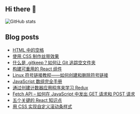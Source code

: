 ## Hi there 👋


![GitHub stats](https://github-readme-stats.vercel.app/api?username=humilitas&show_icons=true)  

## Blog posts
<!-- BLOG-POST-LIST:START -->
- [HTML 中的空格](https://www.freecodecamp.org/chinese/news/html-space-how-to-add-spaces/)
- [使用 CSS 制作丝带效果](https://www.freecodecamp.org/chinese/news/make-a-css-only-ribbon/)
- [什么是 .gitkeep？如何让 Git 追踪空文件夹](https://www.freecodecamp.org/chinese/news/what-is-gitkeep/)
- [构建可重用的 React 组件](https://www.freecodecamp.org/chinese/news/how-to-create-a-truly-reusable-react-component-from-scratch/)
- [Linux 符号链接教程——如何创建和删除符号链接](https://www.freecodecamp.org/chinese/news/symlink-tutorial-in-linux-how-to-create-and-remove-a-symbolic-link/)
- [JavaScript 数组完全手册](https://www.freecodecamp.org/chinese/news/the-javascript-array-handbook/)
- [通过创建计数器应用程序来学习 Redux](https://www.freecodecamp.org/chinese/news/learn-redux-by-making-a-counter-application/)
- [Fetch API – 如何在 JavaScript 中发出 GET 请求和 POST 请求](https://www.freecodecamp.org/chinese/news/how-to-make-api-calls-with-fetch/)
- [五个关键的 React 知识点](https://www.freecodecamp.org/chinese/news/5-react-lessons-tutorials-dont-teach/)
- [用 CSS 实现自定义滚动条样式](https://www.freecodecamp.org/chinese/news/css-scrollbar-tutorial/)
<!-- BLOG-POST-LIST:END -->
